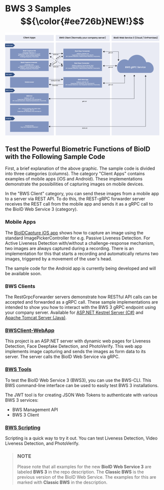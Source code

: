 # BWS 3 Samples $${\color{#ee726b}NEW!}$$ 

![BWS 3 Samples Overview](https://github.com/BioID-GmbH/.github/blob/main/images/BWS3-Samples.png)

## Test the Powerful Biometric Functions of BioID with the Following Sample Code

First, a brief explanation of the above graphic. The sample code is divided into three categories (columns). The category "Client Apps" contains examples of mobile apps (iOS and Android). 
These implementations demonstrate the possibilities of capturing images on mobile devices.

In the "BWS Client" category, you can send these images from a mobile app to a server via REST API. To do this, the REST-gRPC forwarder server receives the REST call from the mobile app and sends it as a gRPC call to the BioID Web Service 3 (category).

### Mobile Apps
The [BioIDCapture iOS app][BioIDCapture-iOS] shows how to capture an image using the standard ImagePickerController for e.g. Passive Liveness Detection. 
For Active Liveness Detection with/without a challenge-response mechanism, two images are always captured during a recording. 
There is an implementation for this that starts a recording and automatically returns two images, triggered by a movement of the user's head.

The sample code for the Android app is currently being developed and will be available soon.

### BWS Clients
The RestGrpcForwarder servers demonstrate how RESTful API calls can be accepted and forwarded as a gRPC call. These sample implementations are 
intended to show you how to interact with the BWS 3 gRPC endpoint using your company server. Available for [ASP.NET Kestrel Server (C#)][BWSClient-RestGrpc-CSharp] and [Apache Tomcat Server (Java)][BWSClient-RestGrpc-Java].

### [BWSClient-WebApp][BWSClient-WebApp] 
This project is an ASP.NET server with dynamic web pages for Liveness Detection, Face Deepfake Detection, and PhotoVerify. This web app implements image capturing and sends the images as form data to its server. 
The server calls the BioID Web Service via gRPC.

### [BWS Tools][BWSTools]
To test the BioID Web Service 3 (BWS3), you can use the BWS-CLI. This BWS command-line interface can be used to easily test BWS 3 installations. 

The JWT tool is for creating JSON Web Tokens to authenticate with various BWS 3 services:
* BWS Management API
* BWS 3 Client


### [BWS Scripting][BWSScripting]
Scripting is a quick way to try it out. You can test Liveness Detection, Video Liveness Detection, and PhotoVerify.


> ### NOTE
> 
> Please note that all examples for the new **BioID Web Service 3** are labeled **BWS 3** in the repo description. 
> The **Classic BWS** is the previous version of the BioID Web Service. The examples for this are marked with **Classic BWS** in the description. 


[BioIDCapture-iOS]: https://github.com/BioID-GmbH/BioIDCapture-iOS "Go to this Repo"
[BWSClient-WebApp]: https://github.com/BioID-GmbH/BWSClient-WebApp
[BWSClient-RestGrpc-CSharp]: https://github.com/BioID-GmbH/BWSClient-RestGrpc-CSharp
[BWSClient-RestGrpc-Java]: https://github.com/BioID-GmbH/BWSClient-RestGrpc-Java
[BWSTools]: https://github.com/BioID-GmbH/BWSTools
[BWSScripting]: https://github.com/BioID-GmbH/BWSScripting

[bioidaccountregister]: https://account.bioid.com/Account/Register "Register a BioID account" 
[trial]: https://bwsportal.bioid.com/register "Register for a trial instance"
[bwsportal]: https://bwsportal.bioid.com "BWS Portal"
[liveness]: https://developer.bioid.com/bws/grpc/livenessdetection/ "Presentation attack detection."
[photoverify]: https://developer.bioid.com/bws/grpc/photoverify/ "PhotoVerify"
[videoliveness]: https://developer.bioid.com/bws/grpc/videolivenessdetection/ "Presentation attack detection in videos."
[playground]: https://playground.bioid.com "BioID Playground"

